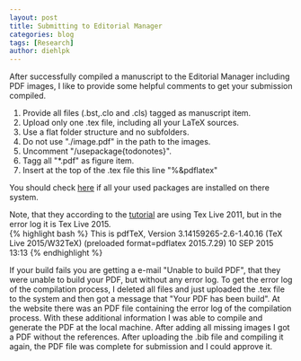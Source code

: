 ```yaml
---
layout: post
title: Submitting to Editorial Manager
categories: blog
tags: [Research]
author: diehlpk
---
```

After successfully compiled a manuscript to the Editorial Manager including PDF images,
I like to provide some helpful comments to get your submission compiled.
<p>
<ol>
<li>Provide all files (.bst,.clo and .cls) tagged as manuscript item.</li>
<li>Upload only <bf>one</bf> .tex file, including all your LaTeX sources.</li>
<li>Use a flat folder structure and no subfolders.</li>
<li>Do not use "./image.pdf" in the path to the images.</li>
<li>Uncomment "/usepackage{todonotes}".</li>
<li>Tagg all "*.pdf" as figure item.</li>
<li>Insert at the top of the .tex file this line "%&pdflatex"</li>
</ol>
You should check <a href="http://www.editorialmanager.de/pdf/latex/LaTeX-Styles-on-EM-PDF-Builder-2013.pdf">here</a> if all your used packages are installed on there system.

Note, that they according to the <a href="http://www.edmgr.com/robohelp/current/EM_Knowledge_Base/Preparing_of_a_Tex_Submission_for_Editorial_Manager.htm">tutorial</a> are using Tex Live 2011, but in the error log it is Tex Live 2015.   
{% highlight bash %}
This is pdfTeX, Version 3.14159265-2.6-1.40.16 (TeX Live 2015/W32TeX)
(preloaded format=pdflatex 2015.7.29) 10 SEP 2015 13:13
{% endhighlight %}

If your build fails you are getting a e-mail "Unable to build PDF", that they were unable to build your PDF, but without any error log. To get the error log of the compilation process, I deleted all files and just uploaded the .tex file to the system and then got a message that "Your PDF has been build". At the website there was  an PDF file containing the error log of the compilation process. With these additional information I was able to compile and generate the PDF at the local machine. After adding all missing images I got a PDF without the references. After uploading the .bib file and compiling it again, the PDF file was complete for submission and I could approve it. 
